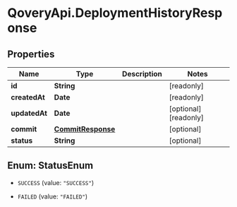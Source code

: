 # QoveryApi.DeploymentHistoryResponse

## Properties

Name | Type | Description | Notes
------------ | ------------- | ------------- | -------------
**id** | **String** |  | [readonly] 
**createdAt** | **Date** |  | [readonly] 
**updatedAt** | **Date** |  | [optional] [readonly] 
**commit** | [**CommitResponse**](CommitResponse.md) |  | [optional] 
**status** | **String** |  | [optional] 



## Enum: StatusEnum


* `SUCCESS` (value: `"SUCCESS"`)

* `FAILED` (value: `"FAILED"`)




